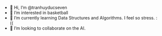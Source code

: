 - 👋 Hi, I’m @tranhuyducseven
- 👀 I’m interested in basketball
- 🌱 I’m currently learning Data Structures and Algorithms. I feel so stress. :((
- 💞️ I’m looking to collaborate on the AI.


<!---
tranhuyducseven/tranhuyducseven is a ✨ special ✨ repository because its `README.md` (this file) appears on your GitHub profile.
You can click the Preview link to take a look at your changes.
--->
